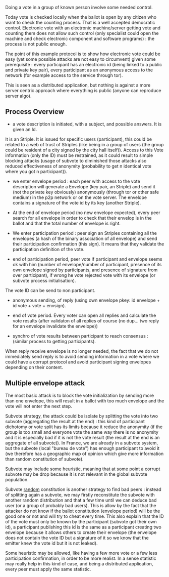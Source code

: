 [hm]: # (+++)
[hm]: # (date = "2015-05-30T12:43:26+01:00")
[hm]: # (draft = true)
[hm]: # (title = "An ok electronic vote protocol")
[hm]: # (categories = ["Striple","Design","Society"])
[hm]: # (tags = ["vote","democracy","technical"])
[hm]: # (+++)



Doing a vote in a group of known person involve some needed control.

Today vote is checked locally when the ballot is open by any citizen who want to check the counting process. That is a well accepted democratic control.
Electronic vote with an electronic machine/server getting vote and counting them does not allow such control (only specialist could open the machine and check electronic component and software programs) : the process is not public enough.

The point of this example protocol is to show how electronic vote could be easy (yet some possible attacks are not easy to circumvent) given some prerequisite : every participant has an electronic id (being linked to a public and private key pair), every participant as an anonymous access to the network (for example access to the service through tor).

This is seen as a distributed application, but nothing is against a more server centric approach where everything is public (anyone can reproduce server algo).

Process Overview
----------------

- a vote description is initiated, with a subject, and possible answers. It is given an Id.

It is an Striple.
It is issued for specific users (participant), this could be related to a web of trust of Striples (like being in a group of users (the group could be resident of a city signed by the city hall itself)).
Access to this Vote information (only the ID) must be restrained, as it could result to simple blocking attacks (usage of subvote to diminished those attacks also reduced effectiveness of anonymity (probability to get n identical vote where you got n participant)).

- we enter envelope period : each peer with access to the vote description will generate a Envelope (key pair, an Striple) and send it (not the private key obviously) anonymously (through tor or other safe medium) in the p2p network or on the vote server. The envelope contains a signature of the vote id by its key (another Striple).

- At the end of envelope period (no new envelope expected), every peer search for all envelope in order to check that their envelop is in the ballot and that the total number of envelope is right.

- We enter participation period : peer sign an Striples containing all the envelopes (a hash of the binary association of all envelope) and send their participation confirmation (this sign). It means that they validate the participation definition of the vote.

- end of participation period, peer vote if participant and envelope seems ok with him (number of envelope/number of participant, presence of its own envelope signed by participants, and presence of signature from over participant), if wrong he vote rejected vote with its envelope (or subvote process initialisation).

The vote ID can be send to non participant.

- anonymous sending, of reply (using own envelope pkey: id envelope + id vote + vote + envsign).

- end of vote period. Every voter can open all replies and calculate the vote results (after validaton of all replies of course (no dup... two reply for an envelope invalidate the envelope))

- synchro of vote results between participant to reach consensus : (similar process to getting participants).

When reply receive envelope is no longer needed, the fact that we do not immediately send reply is to avoid sending information in a vote where we could have a corrupt protocol and avoid participant signing envelopes depending on their content.

Multiple envelope attack
-------------------------

The most basic attack is to block the vote initialization by sending more than one envelope, this will result in a ballot with too much envelope and the vote will not enter the next step.

Subvote strategy, the attack could be isolate by splitting the vote into two subvote (aggregating the result at the end) : this kind of participant dichotomy or vote split has its limits because it reduce the anonymity (if the group is too small and everyone vote the same way there is no anonymity and it is especially bad if it is not the vote result (the result at the end is an aggregate of all subvote)).
In France, we are already in a subvote system, but the subvote (local "bureau de vote") has enough participant to avoid it (we therefore has a geographic map of opinion which give more information than random constitution of subvote).

Subvote may include some heuristic, meaning that at some point a corrupt subvote may be drop because it is not relevant in the global subvote population.

Subvote [random](./itemattribution.md) constitution is another strategy to find bad peers : instead of splitting again a subvote, we may firstly reconstitute the subvote with another random distribution and that a few time until we can deduce bad user (or a group of probably bad users).
This is allow by the fact that the attacker do not know if the ballot constitution (envelope period) will be the good one or not and will try to cheat every time.
This also explain that the ID of the vote must only be known by the participant (subvote got their own id), a participant publishing this id is the same as a participant creating two envelope because it allows others to create their envelope (the envelope does not contain the vote ID but a signature of it so we know that the emitter knew the vote id but it is not leaked).

Some heuristic may be allowed, like having a few more vote or a few less participation confirmation, in order to be more realist.
In a sense statistic may really help in this kind of case, and being a distributed application, every peer must apply the same statistic.

